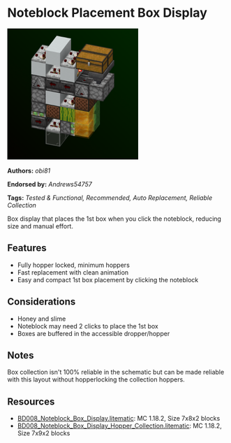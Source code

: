 # Noteblock Placement Box Display
<img alt="powerfulboxdisplay.png" src="images/powerfulboxdisplay.png?raw=1" height="300px">

**Authors:** *obi81*

**Endorsed by:** *Andrews54757*

**Tags:** *Tested & Functional, Recommended, Auto Replacement, Reliable Collection*

Box display that places the 1st box when you click the noteblock, reducing size and manual effort.

## Features
- Fully hopper locked, minimum hoppers
- Fast replacement with clean animation
- Easy and compact 1st box placement by clicking the noteblock

## Considerations
- Honey and slime
- Noteblock may need 2 clicks to place the 1st box
- Boxes are buffered in the accessible dropper/hopper

## Notes
Box collection isn't 100% reliable in the schematic but can be made reliable with this layout without hopperlocking the collection hoppers.

## Resources
- [BD008_Noteblock_Box_Display.litematic](attachments/BD008_Noteblock_Box_Display.litematic): MC 1.18.2, Size 7x8x2 blocks
- [BD008_Noteblock_Box_Display_Hopper_Collection.litematic](attachments/BD008_Noteblock_Box_Display_Hopper_Collection.litematic): MC 1.18.2, Size 7x9x2 blocks
